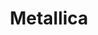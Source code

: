 ---
title: "Metallica"
summary: "Thrash Metal band from Los Angeles, California . Metallica formed in 1981 by vocalist/guitarist and drummer . The duo first met through an ad in a Los Angeles-based music newspaper. At the time, Ulrich had little musical experience and no band but managed to secure a slot on an upcoming compilation record called “”. Metallica’s contribution, “Hit The Lights”, featured Hetfield, Ulrich and lead guitarist . Afterwards, became the band's bassist and joined the band as lead guitarist. This line-up would re-record \"Hit The Lights\" for subsequent re-pressings of \"Metal Massacre\" and would also issue several demos. In 1983, McGovney quit the group and was replaced by , which also saw the band relocate to San Francisco. Metallica then traveled to New York after signing a deal with . However, once in New York, the band fired Mustaine. It would mark the beginning of a long feud between Mustaine and Metallica, mostly fueled by remarks Mustaine would make to the press. Mustaine was replaced by Kirk Hammett of . Metallica's debut LP, \"Kill 'Em All\", was released in 1983. It was followed in 1984 by \"Ride The Lightning\". This led to a major label deal with . In 1986, the band released \"Master Of Puppets\", which is considered by many to be one of the greatest heavy metal records of all time. In September of that year, while on tour in Sweden, the band was involved in a bus accident which took the life of Cliff Burton. Eventually, was hired as the band's new bassist and he made his debut on 1987's \"Garage Days Re-Revisited\", an EP of cover tunes. The full-length \"...And Justice For All\" followed in 1988, featuring the track \"One\" which was chosen as the subject for their first promotional music video. In 1990, Metallica hooked up with producer for a self-titled release that would become better known as \"The Black Album\", due to its cover art. Released in 1991, the black album would become one of the best-selling rock albums of all time, selling over 16 million copies in the US alone. In 1996, the band experimented with Rock music style Alternative Rock, this could be heard on the album \"Load\". The following year, \"Reload\" appeared which had the similiar formula as ''Load''. The albums continued the band’s trend of more accessible music. In 1999, the group released an album and accompanying film called \"S&M\", which featured Metallica performing their songs with the San Francisco Symphony Orchestra. In 2001, as the band was preparing to begin work on a new album, Newsted quit the group, citing personal and musical reasons. Work on the new album was further complicated when Hetfield entered rehab for alcohol abuse. The album, called \"St. Anger\", was eventually completed in 2003 with producer Bob Rock handling the bass. Upon its release, \"St. Anger\" drew mostly negative reviews. Following the recording, Robert Trujillo, formerly of , was hired as bassist. The making of the album was captured in the documentary “Some Kind Of Monster”. In 2008, \"Death Magnetic\", produced by , would surface and was hailed by many as Metallica's return to thrash metal. The following year, Metallica was inducted into Rock And Roll Hall of Fame. Former bassist Jason Newsted was present and Cliff Burton's father appeared on Cliff's behalf. Dave Mustaine, who was not inducted, was invited to the ceremony by the band but declined to attend. In 2011, Metallica collaborated with on the album, “Lulu”, which was largely panned by critics and ignored by consumers."
image: "metallica.jpg"
apple_music_artist_url: "https://music.apple.com/gb/artist/metallica/3996865"
wikipedia_url: "none"
---